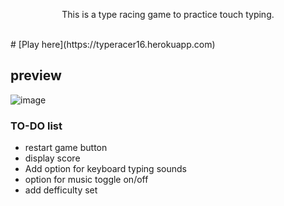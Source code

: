 <p align="center">This is a type racing game to practice touch typing. <p>
<br>
# [Play here](https://typeracer16.herokuapp.com)
<br> 

## preview

![image](https://user-images.githubusercontent.com/93136950/181100974-fc327d12-646f-41bc-9d03-912931c344d8.png)

### TO-DO list
- restart game button 
- display score
- Add option for keyboard typing sounds 
- option for music toggle on/off 
- add defficulty set 


